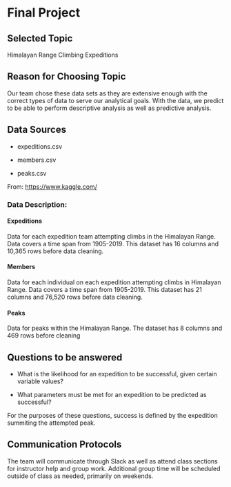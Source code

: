 # Final  Project

## Selected Topic

Himalayan Range Climbing Expeditions

## Reason for Choosing Topic

Our team chose these data sets as they are extensive enough with the correct types of data to serve our analytical goals. With the data, we predict to be able to perform descriptive analysis as well as predictive analysis.

## Data Sources 

* expeditions.csv

* members.csv

* peaks.csv


From:  https://www.kaggle.com/

### Data Description:

#### Expeditions
Data for each expedition team attempting climbs in the Himalayan Range. Data covers a time span from 1905-2019. This dataset has 16 columns and 10,365 rows before data cleaning.

#### Members
Data for each individual on each expedition attempting climbs in Himalayan Range. Data covers a time span from 1905-2019. This dataset has 21 columns and 76,520 rows before data cleaning.

#### Peaks
Data for peaks within the Himalayan Range. The dataset has 8 columns and 469 rows before cleaning

## Questions to be answered

* What is the likelihood for an expedition to be successful, given certain variable values?

* What parameters must be met for an expedition to be predicted as successful?

For the purposes of these questions, success is defined by the expedition summiting the attempted peak.

##  Communication Protocols 

The team will communicate through Slack as well as attend class sections for instructor help and group work. Additional group time will be scheduled outside of class as needed, primarily on weekends. 


